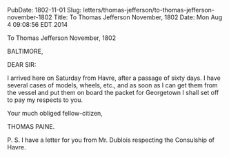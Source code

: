PubDate: 1802-11-01
Slug: letters/thomas-jefferson/to-thomas-jefferson-november-1802
Title: To Thomas Jefferson  November, 1802
Date: Mon Aug  4 09:08:56 EDT 2014

   To Thomas Jefferson  November, 1802

   BALTIMORE,

   DEAR SIR:

   I arrived here on Saturday from Havre, after a passage of sixty days. I
   have several cases of models, wheels, etc., and as soon as I can get them
   from the vessel and put them on board the packet for Georgetown I shall
   set off to pay my respects to you.

   Your much obliged fellow-citizen,

   THOMAS PAINE.

   P. S. I have a letter for you from Mr. Dublois respecting the Consulship
   of Havre.
